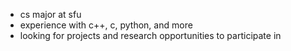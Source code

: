 - cs major at sfu
- experience with c++, c, python, and more
- looking for projects and research opportunities to participate in
